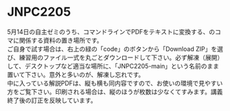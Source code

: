# JNPC2205

5月14日の自主ゼミのうち、コマンドラインでPDFをテキストに変換する、のコマに関係する資料の置き場所です。  
ご自身で試す場合は、右上の緑の「code」のボタンから「Download ZIP」を選び、練習用のファイル一式を丸ごとダウンロードして下さい。必ず解凍（展開）して、デスクトップなど適当な場所に、「JNPC2205-main」という名前のまま置いて下さい。意外と多いのが、解凍し忘れです。  
中に入っている解説PDFは、縦も横も同内容ですので、お使いの環境で見やすい方をご覧下さい。印刷される場合は、縦のほうが枚数は少なくてすみます。講義終了後の訂正を反映しています。  
